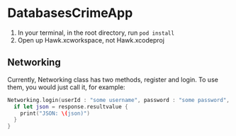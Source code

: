 DatabasesCrimeApp
=================

1. In your terminal, in the root directory, run `pod install`
2. Open up Hawk.xcworkspace, not Hawk.xcodeproj

## Networking

Currently, Networking class has two methods, register and login. To use them, you would just call it, for example:

```swift
Networking.login(userId : "some username", password : "some password", completionHandler: {response, error in
  if let json = response.resultvalue {
    print("JSON: \(json)")
  }
}
```
